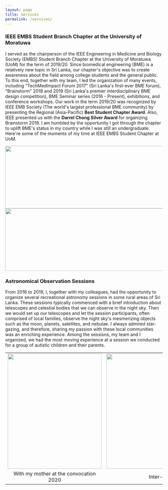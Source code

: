 ```yaml
---
layout: page
title: Services
permalink: /services/
---
```


### IEEE EMBS Student Branch Chapter at the University of Moratuwa

I served as the chairperson of the IEEE Engineering in Medicine and Biology Society (EMBS) Student Branch Chapter at the University of Moratuwa (UoM) for the term of 2019/20. Since biomedical engineering (BME) is a relatively new topic in Sri Lanka, our chapter's objective was to create awareness about the field among college students and the general public. To this end, together with my team, I led the organization of many events, including "TechMedImpact Forum 2017" (Sri Lanka's first-ever BME forum), "Brainstorm" 2018 and 2019 (Sri Lanka's premier interdisciplinary BME design competition), BME Seminar series (2016 - Present), exhibitions, and conference workshops. Our work in the term 2019/20 was recognized by IEEE EMB Society (The world's largest professional BME community) by presenting the Regional (Asia-Pacific) **Best Student Chapter Award**. Also, IEEE presented us with the **Darrel Chong Silver Award** for organizing Brainstorm 2019. I am humbled by the opportunity I got through the chapter to uplift BME's status in my country while I was still an undergraduate. Here're some of the moments of my time at IEEE EMBS Student Chapter at UoM.

<div style="text-align: center"><img src="{{site.url}}/images/embs1.png" width="709" height="200" /></div>

<div style="text-align: center"><img src="{{site.url}}/images/embs2.png" width="712" height="200" /></div>

### Astronomical Observation Sessions  

From 2016 to 2019, I, together with my colleagues, had the opportunity to organize several recreational astronomy sessions in some rural areas of Sri Lanka. These sessions typically commenced with a brief introduction about telescopes and celestial bodies that we can observe in the night sky. Then we would set up our telescopes and let the session participants, often comprised of local families, observe the night sky's mesmerizing objects such as the moon, planets, satellites, and nebulae. I always admired star-gazing, and therefore, sharing my passion with these local communities was an enriching experience. Among the sessions, my team and I organized, we had the most moving experience at a session we conducted for a group of autistic children and their parents.


<table>
  <tr>
    <td align="center" valign="top"><img src="{{site.url}}/images/award1.jpg" width="300" height="368" /></td>
    <td align="center" valign="top"><img src="{{site.url}}/images/award2.jpg" width="600" height="368" /></td>
  </tr>
    <tr>
    <td align="center">With my mother at the convocation 2020</td>
    <td align="center">Inter-university statistics competition 2018</td>
  </tr>
 </table>




